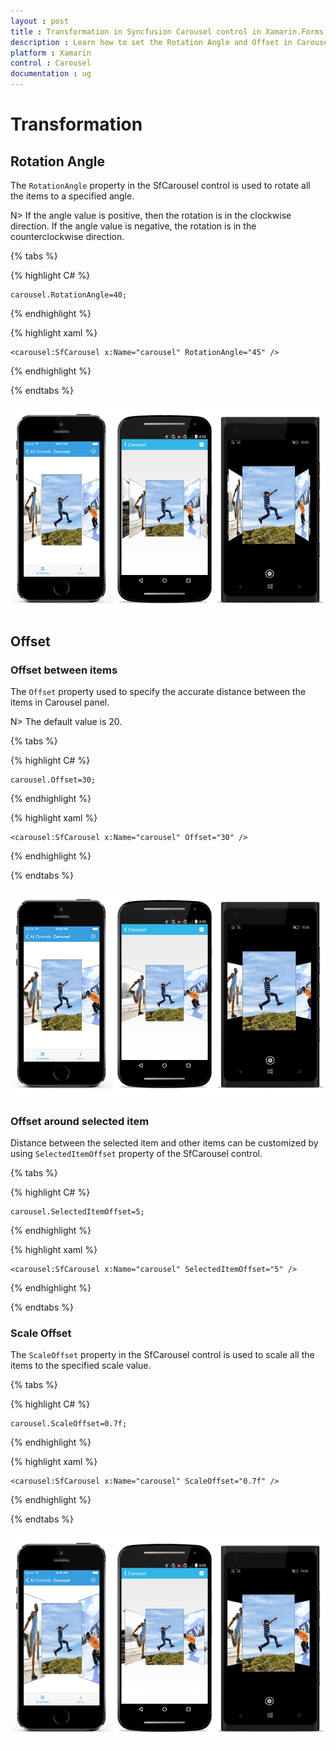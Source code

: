 ```yaml
---
layout : post
title : Transformation in Syncfusion Carousel control in Xamarin.Forms
description : Learn how to set the Rotation Angle and Offset in Carousel for Xamarin.Forms
platform : Xamarin
control : Carousel
documentation : ug
---
```


# Transformation

## Rotation Angle

The `RotationAngle` property in the SfCarousel control is used to rotate all the items to a specified angle. 

N> If the angle value is positive, then the rotation is in the clockwise direction. If the angle value is negative, the rotation is in the counterclockwise direction. 

{% tabs %}

{% highlight C# %}

	carousel.RotationAngle=40;

{% endhighlight %}

{% highlight xaml %}

	<carousel:SfCarousel x:Name="carousel" RotationAngle="45" />
	
{% endhighlight %}

{% endtabs %}

![](images/rotationangle.png)

## Offset

### Offset between items

The `Offset` property used to specify the accurate distance between the items in Carousel panel.  

N> The default value is 20.

{% tabs %}

{% highlight C# %}

	carousel.Offset=30;

{% endhighlight %}

{% highlight xaml %}

	<carousel:SfCarousel x:Name="carousel" Offset="30" />
	
{% endhighlight %}

{% endtabs %}

![](images/offset.png)

### Offset around selected item

Distance between the selected item and other items can be customized by using `SelectedItemOffset` property of the SfCarousel control.

{% tabs %}

{% highlight C# %}

	carousel.SelectedItemOffset=5;

{% endhighlight %}

{% highlight xaml %}

	<carousel:SfCarousel x:Name="carousel" SelectedItemOffset="5" />
	
{% endhighlight %}

{% endtabs %}

### Scale Offset

The `ScaleOffset` property in the SfCarousel control is used to scale all the items to the specified scale value.

{% tabs %}

{% highlight C# %}
	
	carousel.ScaleOffset=0.7f;

{% endhighlight %}

{% highlight xaml %}

	<carousel:SfCarousel x:Name="carousel" ScaleOffset="0.7f" />
	
{% endhighlight %}

{% endtabs %}

![](images/scaleoffset.png)

